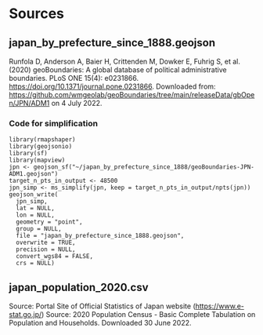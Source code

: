 # Sources

## japan_by_prefecture_since_1888.geojson
Runfola D, Anderson A, Baier H, Crittenden M, Dowker E, Fuhrig S, et al. (2020) 
geoBoundaries: A global database of political administrative boundaries. 
PLoS ONE 15(4): e0231866. https://doi.org/10.1371/journal.pone.0231866. 
Downloaded from: https://github.com/wmgeolab/geoBoundaries/tree/main/releaseData/gbOpen/JPN/ADM1 on 4 July 2022.

### Code for simplification
```
library(rmapshaper)
library(geojsonio)
library(sf)
library(mapview)
jpn <- geojson_sf("~/japan_by_prefecture_since_1888/geoBoundaries-JPN-ADM1.geojson")
target_n_pts_in_output <- 48500
jpn_simp <- ms_simplify(jpn, keep = target_n_pts_in_output/npts(jpn))
geojson_write(
  jpn_simp,
  lat = NULL,
  lon = NULL,
  geometry = "point",
  group = NULL,
  file = "japan_by_prefecture_since_1888.geojson",
  overwrite = TRUE,
  precision = NULL,
  convert_wgs84 = FALSE,
  crs = NULL)
  ```

## japan_population_2020.csv
Source: Portal Site of Official Statistics of Japan website (https://www.e-stat.go.jp/)
Source: 2020 Population Census - Basic Complete Tabulation on Population and Households. Downloaded 30 June 2022.


